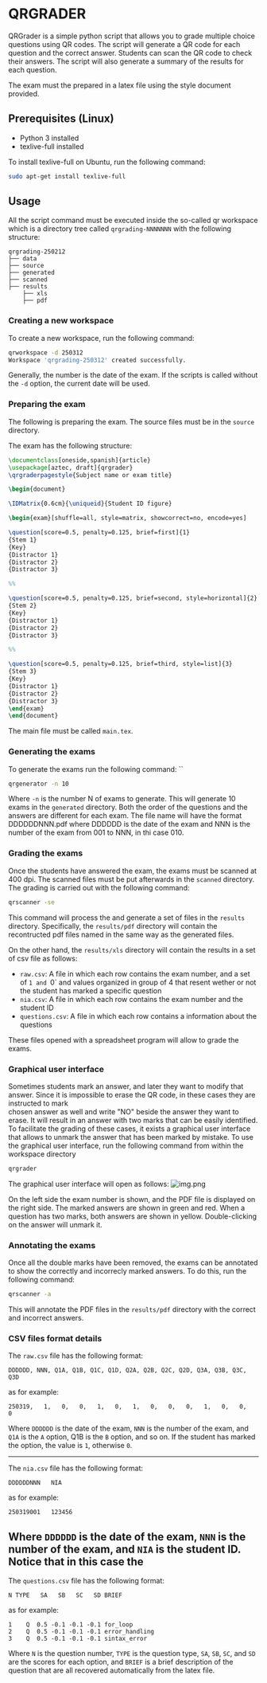 # QRGRADER

QRGrader is a simple python script that allows you to grade
multiple choice questions using QR codes. The script will generate a QR code for each question and the correct answer.
Students can scan the QR code to check their answers. The script will also generate a summary of the results for each
question.

The exam must the prepared in a latex file using the style document provided.

## Prerequisites (Linux)

- Python 3 installed
- texlive-full installed

To install texlive-full on Ubuntu, run the following command:

```bash
sudo apt-get install texlive-full
```

## Usage

All the script command must be executed inside the so-called qr workspace which is
a directory tree called `qrgrading-NNNNNNN` with the following structure:

```
qrgrading-250212
├── data
├── source
├── generated
├── scanned
├── results
    ├── xls
    ├── pdf
```

### Creating a new workspace

To create a new workspace, run the following command:

```bash
qrworkspace -d 250312
Workspace 'qrgrading-250312' created successfully.
```

Generally, the number is the date of the exam. If the scripts is called
without the `-d` option, the current date will be used.

### Preparing the exam

The following is preparing the exam. The source files must be in the `source` directory.

The exam has the following structure:

```latex
\documentclass[oneside,spanish]{article}
\usepackage[aztec, draft]{qrgrader} 
\qrgraderpagestyle{Subject name or exam title}

\begin{document}

\IDMatrix{0.6cm}{\uniqueid}{Student ID figure}

\begin{exam}[shuffle=all, style=matrix, showcorrect=no, encode=yes]

\question[score=0.5, penalty=0.125, brief=first]{1}
{Stem 1}
{Key}
{Distractor 1}
{Distractor 2}
{Distractor 3}

%%

\question[score=0.5, penalty=0.125, brief=second, style=horizontal]{2}
{Stem 2}
{Key}
{Distractor 1}
{Distractor 2}
{Distractor 3}

%%

\question[score=0.5, penalty=0.125, brief=third, style=list]{3}
{Stem 3}
{Key}
{Distractor 1}
{Distractor 2}
{Distractor 3}
\end{exam}
\end{document} 
```

The main file must be called `main.tex`.

### Generating the exams

To generate the exams run the following command:
``

```bash
qrgenerator -n 10
``` 

Where `-n` is the number N of exams to generate.
This will generate 10 exams in the `generated` directory. Both the order of the questions and the answers
are different for each exam. The file name will have the format DDDDDDNNN.pdf where DDDDDD is the date of the exam
and NNN is the number of the exam from 001 to NNN, in thi case 010.

### Grading the exams

Once the students have answered the exam, the exams must be scanned at 400 dpi.
The scanned files must be put afterwards in the `scanned` directory.
The grading is carried out with the following command:

```bash
qrscanner -se
```

This command will process the and generate a set of files in the `results` directory.
Specifically, the `results/pdf` directory will contain the recontructed pdf files named in the same
way as the generated files.

On the other hand, the `results/xls` directory will contain the results in a set of
csv file as follows:

- `raw.csv`: A file in which each row contains the exam number, and a set of `1 and `0` and values organized in group of
  4 that resent wether or not the student has marked a specific question
- `nia.csv`: A file in which each row contains the exam number and the student ID
- `questions.csv`: A file in which each row contains a information about the questions

These files opened with a spreadsheet program will allow to grade the exams.

### Graphical user interface

Sometimes students mark an answer, and later they want to modify that answer.
Since it is impossible to erase the QR code, in these cases they are instructed to mark  
chosen answer as well and write "NO" beside the answer they want to erase.
It will result in an answer with two marks that can be easily identified.
To facilitate the grading of these cases, it exists a graphical user interface that allows to
unmark the answer that has been marked by mistake.
To use the graphical user interface, run the following command from within the workspace directory

```bash
qrgrader
```

The graphical user interface will open as follows:
![img.png](images/img_1.png)

On the left side the exam number is shown, and the PDF file is displayed on the right side.
The marked answers are shown in green and red. When a question has two marks,
both answers are shown in yellow. Double-clicking on the answer will unmark it.

### Annotating the exams

Once all the double marks have been removed, the exams can be annotated to show
the correctly and incorrecly marked answers. To do this, run the following command:

```bash
qrscanner -a
```

This will annotate the PDF files in the `results/pdf` directory with the correct and incorrect answers.

### CSV files format details

The `raw.csv` file has the following format:

```
DDDDDD, NNN, Q1A, Q1B, Q1C, Q1D, Q2A, Q2B, Q2C, Q2D, Q3A, Q3B, Q3C, Q3D
```

as for example:

```
250319,   1,   0,   0,   1,   0,   1,   0,   0,   0,   1,   0,   0,   0
```

Where `DDDDDD` is the date of the exam, `NNN` is the number of the exam, and
`Q1A` is the `A` option, Q1B is the `B` option, and so on. If the student has marked the option, the value is `1`,
otherwise `0`.

-----
The `nia.csv` file has the following format:

```
DDDDDDNNN   NIA
```

as for example:

```
250319001   123456
```

Where `DDDDDD` is the date of the exam, `NNN` is the number of the exam, and `NIA` is
the student ID. Notice that in this case the
-----

The `questions.csv` file has the following format:

```
N TYPE   SA   SB   SC   SD BRIEF
```

as for example:

``` 
1    Q  0.5 -0.1 -0.1 -0.1 for_loop
2    Q  0.5 -0.1 -0.1 -0.1 error_handling
3    Q  0.5 -0.1 -0.1 -0.1 sintax_error
```

Where `N` is the question number, `TYPE` is the question type, `SA`, `SB`, `SC`, and `SD` are the scores for each
option, and `BRIEF` is a brief description of the question that are all recovered automatically from
the latex file.
